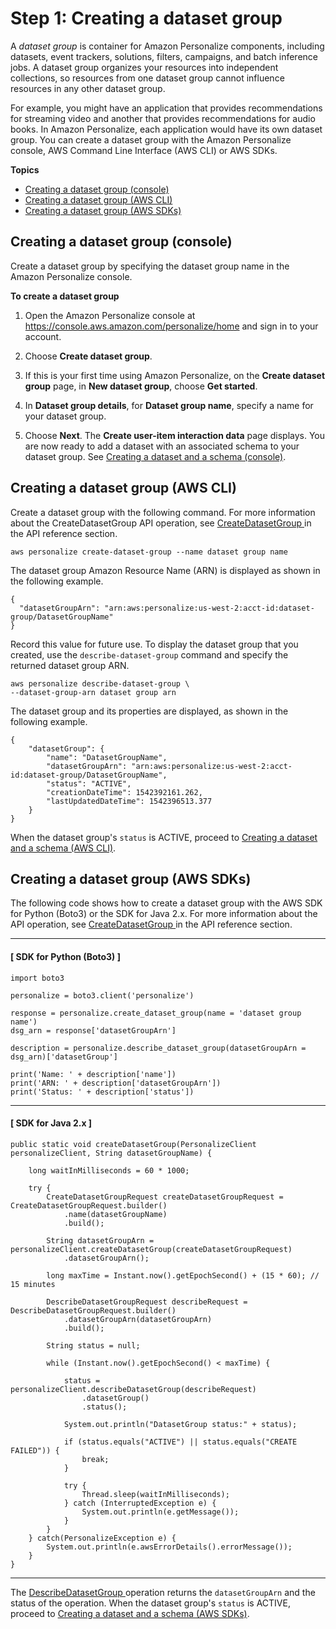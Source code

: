 # Step 1: Creating a dataset group<a name="data-prep-ds-group"></a>

A *dataset group* is container for Amazon Personalize components, including datasets, event trackers, solutions, filters, campaigns, and batch inference jobs\. A dataset group organizes your resources into independent collections, so resources from one dataset group cannot influence resources in any other dataset group\. 

For example, you might have an application that provides recommendations for streaming video and another that provides recommendations for audio books\. In Amazon Personalize, each application would have its own dataset group\. You can create a dataset group with the Amazon Personalize console, AWS Command Line Interface \(AWS CLI\) or AWS SDKs\.

**Topics**
+ [Creating a dataset group \(console\)](#data-prep-creating-ds-group-console)
+ [Creating a dataset group \(AWS CLI\)](#data-prep-creating-ds-group-cli)
+ [Creating a dataset group \(AWS SDKs\)](#data-prep-creating-ds-group-sdk)

## Creating a dataset group \(console\)<a name="data-prep-creating-ds-group-console"></a>

Create a dataset group by specifying the dataset group name in the Amazon Personalize console\.

**To create a dataset group**

1. Open the Amazon Personalize console at [https://console\.aws\.amazon\.com/personalize/home](https://console.aws.amazon.com/personalize/home) and sign in to your account\.

1. Choose **Create dataset group**\.

1. If this is your first time using Amazon Personalize, on the **Create dataset group** page, in **New dataset group**, choose **Get started**\.

1. In **Dataset group details**, for **Dataset group name**, specify a name for your dataset group\. 

1. Choose **Next**\. The **Create user\-item interaction data** page displays\. You are now ready to add a dataset with an associated schema to your dataset group\. See [Creating a dataset and a schema \(console\)](data-prep-creating-datasets.md#data-prep-creating-ds-console)\. 

## Creating a dataset group \(AWS CLI\)<a name="data-prep-creating-ds-group-cli"></a>

Create a dataset group with the following command\. For more information about the CreateDatasetGroup API operation, see [ CreateDatasetGroup ](API_CreateDatasetGroup.md) in the API reference section\.

```
aws personalize create-dataset-group --name dataset group name
```

The dataset group Amazon Resource Name \(ARN\) is displayed as shown in the following example\.

```
{
  "datasetGroupArn": "arn:aws:personalize:us-west-2:acct-id:dataset-group/DatasetGroupName"
}
```

Record this value for future use\. To display the dataset group that you created, use the `describe-dataset-group` command and specify the returned dataset group ARN\.

```
aws personalize describe-dataset-group \
--dataset-group-arn dataset group arn
```

The dataset group and its properties are displayed, as shown in the following example\.

```
{
    "datasetGroup": {
        "name": "DatasetGroupName",
        "datasetGroupArn": "arn:aws:personalize:us-west-2:acct-id:dataset-group/DatasetGroupName",
        "status": "ACTIVE",
        "creationDateTime": 1542392161.262,
        "lastUpdatedDateTime": 1542396513.377
    }
}
```

When the dataset group's `status` is ACTIVE, proceed to [Creating a dataset and a schema \(AWS CLI\)](data-prep-creating-datasets.md#data-prep-creating-ds-cli)\.

## Creating a dataset group \(AWS SDKs\)<a name="data-prep-creating-ds-group-sdk"></a>

The following code shows how to create a dataset group with the AWS SDK for Python \(Boto3\) or the SDK for Java 2\.x\. For more information about the API operation, see [ CreateDatasetGroup ](API_CreateDatasetGroup.md) in the API reference section\.

------
#### [ SDK for Python \(Boto3\) ]

```
import boto3

personalize = boto3.client('personalize')

response = personalize.create_dataset_group(name = 'dataset group name')
dsg_arn = response['datasetGroupArn']

description = personalize.describe_dataset_group(datasetGroupArn = dsg_arn)['datasetGroup']

print('Name: ' + description['name'])
print('ARN: ' + description['datasetGroupArn'])
print('Status: ' + description['status'])
```

------
#### [ SDK for Java 2\.x ]

```
public static void createDatasetGroup(PersonalizeClient personalizeClient, String datasetGroupName) {
        
    long waitInMilliseconds = 60 * 1000;

    try {
        CreateDatasetGroupRequest createDatasetGroupRequest = CreateDatasetGroupRequest.builder()
            .name(datasetGroupName)
            .build();
            
        String datasetGroupArn = personalizeClient.createDatasetGroup(createDatasetGroupRequest)
            .datasetGroupArn();

        long maxTime = Instant.now().getEpochSecond() + (15 * 60); // 15 minutes

        DescribeDatasetGroupRequest describeRequest = DescribeDatasetGroupRequest.builder()
            .datasetGroupArn(datasetGroupArn)
            .build();

        String status = null;
        
        while (Instant.now().getEpochSecond() < maxTime) {
            
            status = personalizeClient.describeDatasetGroup(describeRequest)
                .datasetGroup()
                .status();
            
            System.out.println("DatasetGroup status:" + status);

            if (status.equals("ACTIVE") || status.equals("CREATE FAILED")) {
                break;
            }
            
            try {
                Thread.sleep(waitInMilliseconds);
            } catch (InterruptedException e) {
                System.out.println(e.getMessage());
            }
        }
    } catch(PersonalizeException e) {
        System.out.println(e.awsErrorDetails().errorMessage());
    }
}
```

------

The [ DescribeDatasetGroup ](API_DescribeDatasetGroup.md) operation returns the `datasetGroupArn` and the status of the operation\. When the dataset group's `status` is ACTIVE, proceed to [Creating a dataset and a schema \(AWS SDKs\)](data-prep-creating-datasets.md#data-prep-creating-ds-sdk)\.
